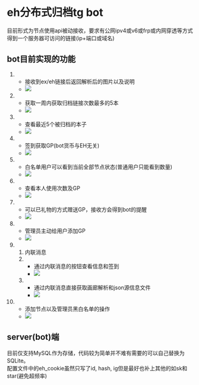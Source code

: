 # eh分布式归档tg bot
目前形式为节点使用api被动接收，要求有公网ipv4或v6或frp或内网穿透等方式得到一个服务器可访问的链接(ip+端口或域名)

## bot目前实现的功能
1. - 接收到ex/eh链接后返回解析后的图片以及说明
   - ![](https://fj.mhdy.shop/2025-04-17-20-31-26_20250417203126858.png)
2. - 获取一周内获取归档链接次数最多的5本
   - ![](https://fj.mhdy.shop/2025-04-17-20-36-09_20250417203609010.png)
3. - 查看最近5个被归档的本子
   - ![](https://fj.mhdy.shop/2025-04-17-20-37-30_20250417203730073.png)
4. - 签到获取GP(bot货币与EH无关)
   - ![](https://fj.mhdy.shop/2025-04-17-20-39-13_20250417203913183.png)
5. - 白名单用户可以看到当前全部节点状态(普通用户只能看到数量)
   - ![](https://fj.mhdy.shop/2025-04-17-20-40-40_20250417204040100.png)
6. - 查看本人使用次数及GP
   - ![](https://fj.mhdy.shop/2025-04-17-20-41-56_20250417204156293.png)
7. - 可以已礼物的方式赠送GP，接收方会得到bot的提醒
   - ![](https://fj.mhdy.shop/2025-04-17-20-47-54_20250417204754104.png)
8. - 管理员主动给用户添加GP 
   - ![](https://fj.mhdy.shop/2025-04-17-20-47-08_20250417204708454.png)
9. 1. 内联消息
   2. - 通过内联消息的按钮查看信息和签到
      -   ![](https://fj.mhdy.shop/2025-04-17-20-58-34_20250417205834258.png)
   3. - 通过内联消息直接获取画廊解析和json源信息文件
      -   ![](https://fj.mhdy.shop/2025-04-17-20-59-48_20250417205948804.png)
10. - 添加节点以及管理员黑白名单的操作
    - ![](https://fj.mhdy.shop/2025-04-17-21-01-26_20250417210126569.png)

## server(bot)端
目前仅支持MySQL作为存储，代码较为简单并不难有需要的可以自己替换为SQLite。  
配置文件中的eh_cookie虽然只写了id, hash, ig但是最好也补上其他的如sk和star(避免超频率)  
